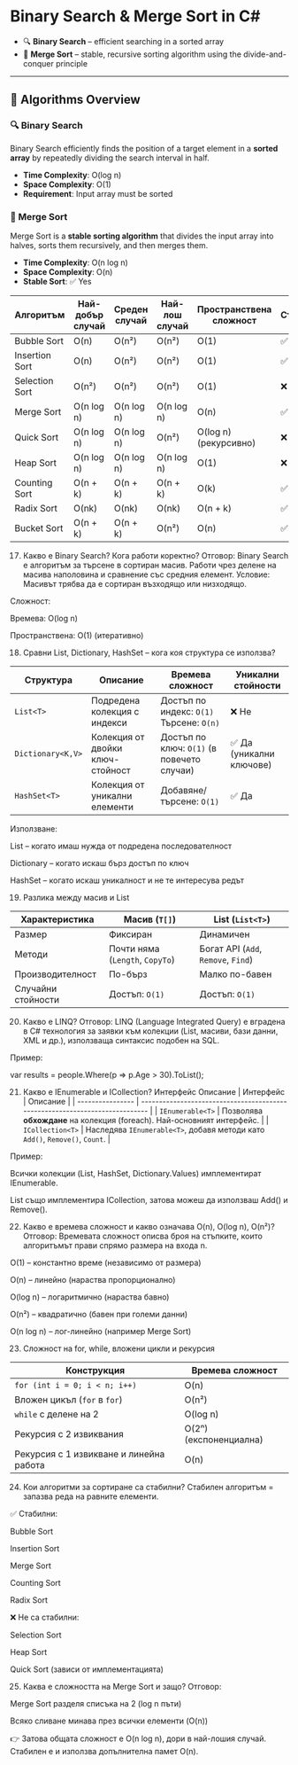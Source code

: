﻿# Binary Search & Merge Sort in C#

- 🔍 **Binary Search** – efficient searching in a sorted array
- 🧩 **Merge Sort** – stable, recursive sorting algorithm using the divide-and-conquer principle

---

## 📌 Algorithms Overview

### 🔍 Binary Search

Binary Search efficiently finds the position of a target element in a **sorted array** by repeatedly dividing the search interval in half.

- **Time Complexity**: O(log n)
- **Space Complexity**: O(1)
- **Requirement**: Input array must be sorted

### 🧩 Merge Sort

Merge Sort is a **stable sorting algorithm** that divides the input array into halves, sorts them recursively, and then merges them.

- **Time Complexity**: O(n log n)
- **Space Complexity**: O(n)
- **Stable Sort**: ✅ Yes








| Алгоритъм      | Най-добър случай | Среден случай | Най-лош случай | Пространствена сложност | Стабилен |
| -------------- | ---------------- | ------------- | -------------- | ----------------------- | -------- |
| Bubble Sort    | O(n)             | O(n²)         | O(n²)          | O(1)                    | ✅ Да     |
| Insertion Sort | O(n)             | O(n²)         | O(n²)          | O(1)                    | ✅ Да     |
| Selection Sort | O(n²)            | O(n²)         | O(n²)          | O(1)                    | ❌ Не     |
| Merge Sort     | O(n log n)       | O(n log n)    | O(n log n)     | O(n)                    | ✅ Да     |
| Quick Sort     | O(n log n)       | O(n log n)    | O(n²)          | O(log n) (рекурсивно)   | ❌ Не     |
| Heap Sort      | O(n log n)       | O(n log n)    | O(n log n)     | O(1)                    | ❌ Не     |
| Counting Sort  | O(n + k)         | O(n + k)      | O(n + k)       | O(k)                    | ✅ Да     |
| Radix Sort     | O(nk)            | O(nk)         | O(nk)          | O(n + k)                | ✅ Да     |
| Bucket Sort    | O(n + k)         | O(n + k)      | O(n²)          | O(n)                    | ✅ Да     |



17. Какво е Binary Search? Кога работи коректно?
Отговор:
Binary Search е алгоритъм за търсене в сортиран масив. Работи чрез делене на масива наполовина и сравнение със средния елемент.
Условие: Масивът трябва да е сортиран възходящо или низходящо.

Сложност:

Времева: O(log n)

Пространствена: O(1) (итеративно)

18. Сравни List, Dictionary, HashSet – кога коя структура се използва?
    
| Структура         | Описание                         | Времева сложност                            | Уникални стойности      |
| ----------------- | -------------------------------- | ------------------------------------------- | ----------------------- |
| `List<T>`         | Подредена колекция с индекси     | Достъп по индекс: `O(1)`<br>Търсене: `O(n)` | ❌ Не                    |
| `Dictionary<K,V>` | Колекция от двойки ключ-стойност | Достъп по ключ: `O(1)` (в повечето случаи)  | ✅ Да (уникални ключове) |
| `HashSet<T>`      | Колекция от уникални елементи    | Добавяне/търсене: `O(1)`                    | ✅ Да                    |


Използване:

List – когато имаш нужда от подредена последователност

Dictionary – когато искаш бърз достъп по ключ

HashSet – когато искаш уникалност и не те интересува редът

19. Разлика между масив и List<T>

| Характеристика     | Масив (`T[]`)                   | List (`List<T>`)                    |
| ------------------ | ------------------------------- | ----------------------------------- |
| Размер             | Фиксиран                        | Динамичен                           |
| Методи             | Почти няма (`Length`, `CopyTo`) | Богат API (`Add`, `Remove`, `Find`) |
| Производителност   | По-бърз                         | Малко по-бавен                      |
| Случайни стойности | Достъп: `O(1)`                  | Достъп: `O(1)`                      |


20. Какво е LINQ?
Отговор:
LINQ (Language Integrated Query) е вградена в C# технология за заявки към колекции (List, масиви, бази данни, XML и др.), използваща синтаксис подобен на SQL.

Пример:

var results = people.Where(p => p.Age > 30).ToList();

21. Какво е IEnumerable и ICollection?
Интерфейс	Описание
| Интерфейс        | Описание                                                                     |
| ---------------- | ---------------------------------------------------------------------------- |
| `IEnumerable<T>` | Позволява **обхождане** на колекция (foreach). Най-основният интерфейс.      |
| `ICollection<T>` | Наследява `IEnumerable<T>`, добавя методи като `Add()`, `Remove()`, `Count`. |


Пример:

Всички колекции (List, HashSet, Dictionary.Values) имплементират IEnumerable.

List<T> също имплементира ICollection<T>, затова можеш да използваш Add() и Remove().

22. Какво е времева сложност и какво означава O(n), O(log n), O(n²)?
Отговор:
Времевата сложност описва броя на стъпките, които алгоритъмът прави спрямо размера на входа n.

O(1) – константно време (независимо от размера)

O(n) – линейно (нараства пропорционално)

O(log n) – логаритмично (нараства бавно)

O(n²) – квадратично (бавен при големи данни)

O(n log n) – лог-линейно (например Merge Sort)

23. Сложност на for, while, вложени цикли и рекурсия
    
| Конструкция                             | Времева сложност       |
| --------------------------------------- | ---------------------- |
| `for (int i = 0; i < n; i++)`           | O(n)                   |
| Вложен цикъл (`for` в `for`)            | O(n²)                  |
| `while` с делене на 2                   | O(log n)               |
| Рекурсия с 2 извиквания                 | O(2ⁿ) (експоненциална) |
| Рекурсия с 1 извикване и линейна работа | O(n)                   |


24. Кои алгоритми за сортиране са стабилни?
Стабилен алгоритъм = запазва реда на равните елементи.

✅ Стабилни:

Bubble Sort

Insertion Sort

Merge Sort

Counting Sort

Radix Sort

❌ Не са стабилни:

Selection Sort

Heap Sort

Quick Sort (зависи от имплементацията)

25. Каква е сложността на Merge Sort и защо?
Отговор:

Merge Sort разделя списъка на 2 (log n пъти)

Всяко сливане минава през всички елементи (O(n))

👉 Затова общата сложност е O(n log n), дори в най-лошия случай.
Стабилен е и използва допълнителна памет O(n).
